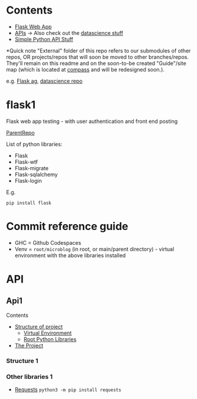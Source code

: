 # Contents
* [Flask Web App](#flask1)
* [APIs](#api) -> Also check out the [datascience stuff](https://github.com/signal-k/flask1/issues/8)
* [Simple Python API Stuff](#api1)

*Quick note
"External" folder of this repo refers to our submodules of other repos, OR projects/repos that will soon be moved to other branches/repos. They'll remain on this readme and on the soon-to-be created "Guide"/site map (which is located at [compass](http://ar.skinetics.tech/stellarios/compass) and will be redesigned soon.).

e.g. [Flask ag](https://github.com/BillmanH/Flask-Adventure-Game), [datascience repo](https://github.com/acord-robotics/datascience)

# flask1
Flask web app testing - with user authentication and front end posting

[ParentRepo](https://github.com/acord-robotics/datascience)

List of python libraries:
* Flask
* Flask-wtf
* Flask-migrate
* Flask-sqlalchemy
* Flask-login

E.g.
```
pip install flask 
```

# Commit reference guide
* GHC = Github Codespaces
* Venv = `root/microblog` (in root, or main/parent directory) - virtual environment with the above libraries installed

# API
## Api1

Contents
* [Structure of project](#structure-1)
    * [Virtual Environment](#venv-1)
    * [Root Python Libraries](#other-libraries-1)
* [The Project](https://github.com/signal-k/flask1/tree/main/api/1)

### Structure 1

### Other libraries 1

* [Requests](https://realpython.com/python-requests/)
`python3 -m pip install requests`
